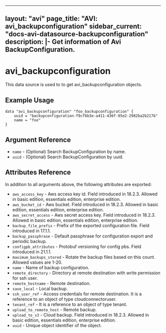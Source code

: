 <!--
    Copyright 2021 VMware, Inc.
    SPDX-License-Identifier: Mozilla Public License 2.0
-->
---
layout: "avi"
page_title: "AVI: avi_backupconfiguration"
sidebar_current: "docs-avi-datasource-backupconfiguration"
description: |-
  Get information of Avi BackupConfiguration.
---

# avi_backupconfiguration

This data source is used to to get avi_backupconfiguration objects.

## Example Usage

```hcl
data "avi_backupconfiguration" "foo_backupconfiguration" {
    uuid = "backupconfiguration-f9cf6b3e-a411-436f-95e2-2982ba2b217b"
    name = "foo"
}
```

## Argument Reference

* `name` - (Optional) Search BackupConfiguration by name.
* `uuid` - (Optional) Search BackupConfiguration by uuid.

## Attributes Reference

In addition to all arguments above, the following attributes are exported:

* `aws_access_key` - Aws access key id. Field introduced in 18.2.3. Allowed in basic edition, essentials edition, enterprise edition.
* `aws_bucket_id` - Aws bucket. Field introduced in 18.2.3. Allowed in basic edition, essentials edition, enterprise edition.
* `aws_secret_access` - Aws secret access key. Field introduced in 18.2.3. Allowed in basic edition, essentials edition, enterprise edition.
* `backup_file_prefix` - Prefix of the exported configuration file. Field introduced in 17.1.1.
* `backup_passphrase` - Default passphrase for configuration export and periodic backup.
* `configpb_attributes` - Protobuf versioning for config pbs. Field introduced in 21.1.1.
* `maximum_backups_stored` - Rotate the backup files based on this count. Allowed values are 1-20.
* `name` - Name of backup configuration.
* `remote_directory` - Directory at remote destination with write permission for ssh user.
* `remote_hostname` - Remote destination.
* `save_local` - Local backup.
* `ssh_user_ref` - Access credentials for remote destination. It is a reference to an object of type cloudconnectoruser.
* `tenant_ref` - It is a reference to an object of type tenant.
* `upload_to_remote_host` - Remote backup.
* `upload_to_s3` - Cloud backup. Field introduced in 18.2.3. Allowed in basic edition, essentials edition, enterprise edition.
* `uuid` - Unique object identifier of the object.

